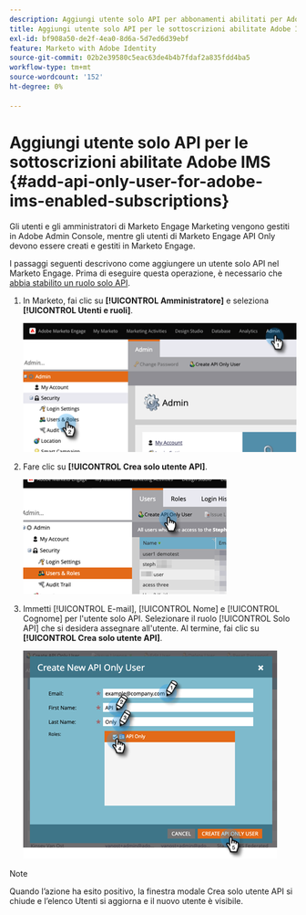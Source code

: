 ```yaml
---
description: Aggiungi utente solo API per abbonamenti abilitati per Adobe IMS - Documenti Marketo - Documentazione del prodotto
title: Aggiungi utente solo API per le sottoscrizioni abilitate Adobe IMS
exl-id: bf908a50-de2f-4ea0-8d6a-5d7ed6d39ebf
feature: Marketo with Adobe Identity
source-git-commit: 02b2e39580c5eac63de4b4b7fdaf2a835fdd4ba5
workflow-type: tm+mt
source-wordcount: '152'
ht-degree: 0%

---
```


# Aggiungi utente solo API per le sottoscrizioni abilitate Adobe IMS {#add-api-only-user-for-adobe-ims-enabled-subscriptions}

Gli utenti e gli amministratori di Marketo Engage Marketing vengono gestiti in Adobe Admin Console, mentre gli utenti di Marketo Engage API Only devono essere creati e gestiti in Marketo Engage.

I passaggi seguenti descrivono come aggiungere un utente solo API nel Marketo Engage. Prima di eseguire questa operazione, è necessario che [abbia stabilito un ruolo solo API](/help/marketo/product-docs/administration/users-and-roles/create-an-api-only-user-role.md).

1. In Marketo, fai clic su **[!UICONTROL Amministratore]** e seleziona **[!UICONTROL Utenti e ruoli]**.

   ![](assets/add-api-only-user-for-adobe-ims-1.png)

1. Fare clic su **[!UICONTROL Crea solo utente API]**.

   ![](assets/add-api-only-user-for-adobe-ims-2.png)

1. Immetti [!UICONTROL E-mail], [!UICONTROL Nome] e [!UICONTROL Cognome] per l&#39;utente solo API. Selezionare il ruolo [!UICONTROL Solo API] che si desidera assegnare all&#39;utente. Al termine, fai clic su **[!UICONTROL Crea solo utente API]**.

   ![](assets/add-api-only-user-for-adobe-ims-3.png)

>[!NOTE]
>
>Quando l’azione ha esito positivo, la finestra modale Crea solo utente API si chiude e l’elenco Utenti si aggiorna e il nuovo utente è visibile.
